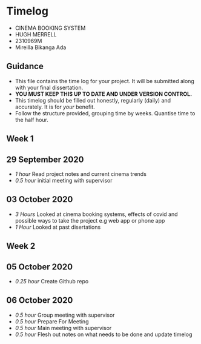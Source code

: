 # Timelog

* CINEMA BOOKING SYSTEM
* HUGH MERRELL
* 2310969M
* Mireilla Bikanga Ada

## Guidance

* This file contains the time log for your project. It will be submitted along with your final dissertation.
* **YOU MUST KEEP THIS UP TO DATE AND UNDER VERSION CONTROL.**
* This timelog should be filled out honestly, regularly (daily) and accurately. It is for *your* benefit.
* Follow the structure provided, grouping time by weeks.  Quantise time to the half hour.

## Week 1

## 29 September 2020
* *1 hour* Read project notes and current cinema trends
* *0.5 hour* initial meeting with supervisor

## 03 October 2020
* *3 Hours* Looked at cinema booking systems, effects of covid and possible ways to take the project e.g web app or phone app
* *1 Hour* Looked at past disertations 

## Week 2

## 05 October 2020
* *0.25 hour* Create Github repo

## 06 October 2020
* *0.5 hour* Group meeting with supervisor
* *0.5 hour* Prepare For Meeting
* *0.5 hour* Main meeting with supervisor
* *0.5 hour* Flesh out notes on what needs to be done and update timelog
